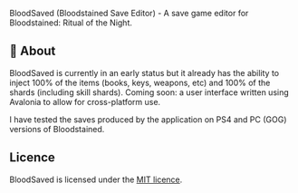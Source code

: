 BloodSaved (Bloodstained Save Editor) - A save game editor for Bloodstained: Ritual of the Night.  


## 📖 About 

BloodSaved is currently in an early status but it already has the ability to inject 100% of the items (books, keys, weapons, etc) and 100% of the shards (including skill shards).  Coming soon: a user interface written using Avalonia to allow for cross-platform use.

I have tested the saves produced by the application on PS4 and PC (GOG) versions of Bloodstained.


## Licence

BloodSaved is licensed under the [MIT licence](licence.md).
